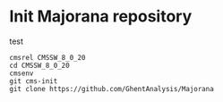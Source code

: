 # Init Majorana repository
test
```
cmsrel CMSSW_8_0_20
cd CMSSW_8_0_20
cmsenv
git cms-init
git clone https://github.com/GhentAnalysis/Majorana
```
